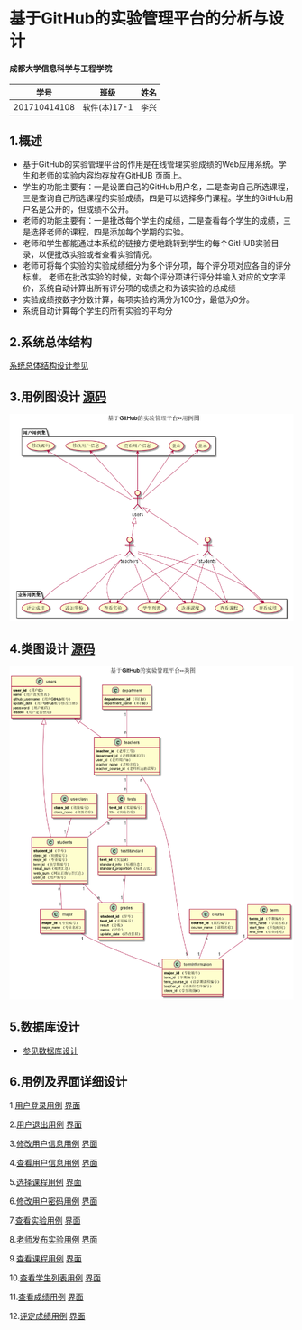 # 基于GitHub的实验管理平台的分析与设计

#### 成都大学信息科学与工程学院

|     学号     |     班级     | 姓名 |
| :----------: | :----------: | :--: |
| 201710414108 | 软件(本)17-1 | 李兴 |

## 1.概述

- 基于GitHub的实验管理平台的作用是在线管理实验成绩的Web应用系统。学生和老师的实验内容均存放在GitHUB 页面上。
- 学生的功能主要有：一是设置自己的GitHub用户名，二是查询自己所选课程，三是查询自己所选课程的实验成绩，四是可以选择多门课程。学生的GitHub用户名是公开的，但成绩不公开。
- 老师的功能主要有：一是批改每个学生的成绩，二是查看每个学生的成绩，三是选择老师的课程，四是添加每个学期的实验。
- 老师和学生都能通过本系统的链接方便地跳转到学生的每个GitHUB实验目录，以便批改实验或者查看实验情况。
-  老师可将每个实验的实验成绩细分为多个评分项，每个评分项对应各自的评分标准。 老师在批改实验的时候，对每个评分项进行评分并输入对应的文字评价，系统自动计算出所有评分项的成绩之和为该实验的总成绩 
- 实验成绩按数字分数计算，每项实验的满分为100分，最低为0分。
- 系统自动计算每个学生的所有实验的平均分

## 2.系统总体结构

[系统总体结构设计参见](https://SuperTcahin.github.io/is_analysis/test6/ui/主界面.html)

## 3.用例图设计 [源码](./source_code/example.puml)

![用例图设计](./img/example.png)	

## 4.类图设计 [源码](./source_code/class.puml)

![类图设计](./img/class.png)	

## 5.数据库设计

- [参见数据库设计](./Sql/README.md)

## 6.用例及界面详细设计

1.[用户登录用例](./example/用户登录.md) [界面](https://SuperTchain.github.io/is_analysis/test6/ui/登录.html)

2.[用户退出用例](./example/用户退出.md) [界面](https://SuperTchain.github.io/is_analysis/test6/ui/登出.html)

3.[修改用户信息用例](./example/修改用户信息.md)  [界面](https://SuperTchain.github.io/is_analysis/test6/ui/修改用户信息.html)

4.[查看用户信息用例](./example/查看用户信息.md)  [界面](https://SuperTchain.github.io/is_analysis/test6/ui/用户信息.html)

5.[选择课程用例](./example/选择课程.md)  [界面](https://SuperTchain.github.io/is_analysis/test6/ui/选择课程.html)

6.[修改用户密码用例](./example/修改用户密码.md)  [界面](https://SuperTchain.github.io/is_analysis/test6/ui/修改密码.html)

7.[查看实验用例](./example/查看实验.md)  [界面](https://SuperTchain.github.io/is_analysis/test6/ui/查看实验.html)

8.[老师发布实验用例](./example/发布实验.md)  [界面](https://SuperTchain.github.io/is_analysis/test6/ui/发布实验.html)

9.[查看课程用例](./example/查看课程.md)  [界面](https://SuperTchain.github.io/is_analysis/test6/ui/查看课程.html)

10.[查看学生列表用例](./example/查看学生列表.md)  [界面](https://SuperTcahin.github.io/is_analysis/test6/ui/主界面.html)

11.[查看成绩用例](./example/查看成绩.md)  [界面](https://SuperTchain.github.io/is_analysis/test6/ui/成绩查询.html)

12.[评定成绩用例](./example/评定成绩.md)  [界面](https://SuperTchain.github.io/is_analysis/test6/ui/评定成绩.html)
